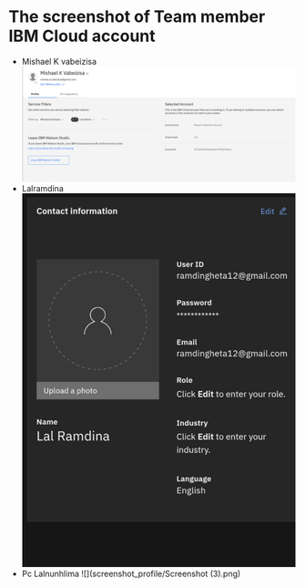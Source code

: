 # The screenshot of Team member IBM Cloud account
- Mishael K vabeizisa
![](screenshot_profile/ibm-accound.png)
- Lalramdina
![](screenshot_profile/IMG_20221115_144201.jpg)
- Pc Lalnunhlima
![](screenshot_profile/Screenshot (3).png)
